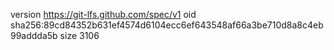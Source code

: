 version https://git-lfs.github.com/spec/v1
oid sha256:89cd84352b631ef4574d6104ecc6ef643548af66a3be710d8a8c4eb99addda5b
size 3106
